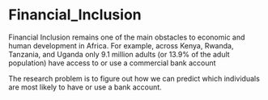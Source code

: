 # Financial_Inclusion

Financial Inclusion remains one of the main obstacles to economic and human development in Africa. For example, across Kenya, Rwanda, Tanzania, and Uganda only 9.1 million adults (or 13.9% of the adult population) have access to or use a commercial bank account

The research problem is to figure out how we can predict which individuals are most likely to have or use a bank account.
